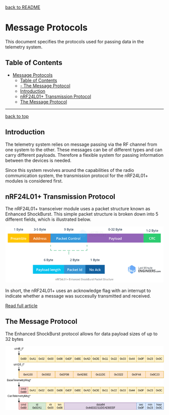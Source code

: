 <a name="top"></a>
[back to README](../README.md)

# Message Protocols

This document specifies the protocols used for passing data in the telemetry system.

## Table of Contents
- [Message Protocols](#message-protocols)
  - [Table of Contents](#table-of-contents)
  - [- The Message Protocol](#--the-message-protocol)
  - [Introduction](#introduction)
  - [nRF24L01+ Transmission Protocol](#nrf24l01-transmission-protocol)
  - [The Message Protocol](#the-message-protocol)
---

[back to top](#top)
## Introduction

The telemetry system relies on message passing via the RF channel from one system to the other. These messages can be of different types and can carry different payloads. Therefore a flexible system for passing information between the devices is needed.

Since this system revolves around the capabilities of the radio communication system, the transmission protocol for the nRF24L01+ modules is considered first.

## nRF24L01+ Transmission Protocol

The nRF24L01+ transceiver module uses a packet structure known as Enhanced ShockBurst. This simple packet structure is broken down into 5 different fields, which is illustrated below. 

<img src="images/RFProtocol.png" alt="Enhanced ShockBurst Protocol">

In short, the nRF24L01+ uses an acknowledge flag with an interrupt to indicate whether a message was succesully transmitted and received. 

[Read full article](https://lastminuteengineers.com/nrf24l01-arduino-wireless-communication/)


## The Message Protocol

The Enhanced ShockBurst protocol allows for data payload sizes of up to 32 bytes


<img src="images/MessageTypes.png" alt="Enhanced ShockBurst Protocol">